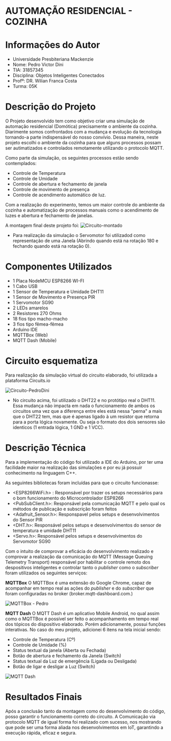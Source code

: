 # AUTOMAÇÃO RESIDENCIAL - COZINHA 

# Informações do Autor 

* Universidade Presbiteriana Mackenzie 
* Nome: Pedro Victor Dini 
* TIA: 31857345 
* Disciplina: Objetos Inteligentes Conectados 
* Profº: DR. Wilian Franca Costa 
* Turma: 05K 

# Descrição do Projeto 

O Projeto desenvolvido tem como objetivo criar uma simulação de automação residencial (Domótica) precisamente o ambiente da cozinha. Diarimente somos confrontados com a mudança e evolução da tecnologia tornando-a parte indispensável do nosso convívio. Dessa maneira, neste projeto escolhi o ambiente da cozinha para que alguns processos possam ser autimatizados e controlados remotamente utilizando o protocolo MQTT. 

Como parte da simulação, os seguintes processos estão sendo contemplados: 
 - Controle de Temperatura
 - Controle de Umidade 
 - Controle de abertura e fechamento de janela 
 - Controle de movimento de presença 
 - Controle de acendimento automático de luz. 

Com a realização do experimento, temos um maior controle do ambiente da cozinha e automatização de processos manuais como o acendimento de luzes e abertura e fechamento de janelas. 

A montagem final deste projeto foi: 
![Circuito-montado](https://user-images.githubusercontent.com/64094060/120958743-b724d700-c72e-11eb-8b1a-199c20fa4ce9.jpeg)

* Para realização da simulação o Servomotor foi utilizadod como representação de uma Janela (Abrindo quando está na rotação 180 e fechando quando está na rotação 0). 

# Componentes Utilizados 
 - 1 Placa NodeMCU ESP8266 WI-FI
 - 1 Cabo USB 
 - 1 Sensor de Temperatura e Umidade DHT11 
 - 1 Sensor de Movimento e Presença PIR 
 - 1 Servomotor SG90 
 - 2 LEDs amarelos 
 - 2 Resistores 270 Ohms 
 - 18 fios tipo macho-macho
 - 3 fios tipo fêmea-fêmea
 - Arduino IDE 
 - MQTTBox (Web) 
 - MQTT Dash (Mobile)

# Circuito esquematiza  

Para realização da simulação virtual do circuito elaborado, foi utilizada a plataforma Circuits.io 

![Circuito-PedroDini](https://user-images.githubusercontent.com/64094060/120958356-f1da3f80-c72d-11eb-8058-28d1c4c5eb2f.PNG)

* No circuito acima, foi utilizado o DHT22 e no protótipo real o DHT11. Essa mudança não impacta em nada o funcionamento de ambos os circuitos uma vez que a diferença entre eles está nessa "perna" a mais que o DHT22 tem, mas que é apenas ligado à um resistor que retorna para a porta lógica novamente. Ou seja o formato dos dois sensores são identicos (1 entrada lógica, 1 GND e 1 VCC). 


# Descrição Técnica 

Para a implementação do código foi utilizado a IDE do Arduino, por ter uma facilidade maior na realização das simulações e por eu já possuir conhecimento na linguagem C++. 

As seguintes bibliotecas foram incluídas para que o circuito funcionasse: 
 - <ESP8266WiFi.h> : Responsável por trazer os setups necessários para o bom funcionamento do Microcontrolador ESP8266 
 - <PubSubClient.h>: Responsável pela comunicação MQTT e pelo qual os métodos de publicação e subscrição foram feitos 
 - <Adafruit_Sensor.h>: Responspavel pelos setups e desenvolvimentos do Sensor PIR 
 - <DHT.h>: Responsável pelos setups e desenvolvimentos do sensor de temperatura e umidade DHT11 
 - <Servo.h>: Responsável pelos setups e desenvolvimentos do Servomotor SG90 


Com o intuito de comprovar a eficácia do desenvolvimento realizado e comprovar a realização da comunicação do MQTT (Message Queuing Telemetry Transport) responsável por habilitar o controle remoto dos despositivos inteligentes e controlar tanto o _publisher_ como o _subscriber_  foram utilizados os seguintes serviços: 

**MQTTBox**
O MQTTBox é uma extensão do Google Chrome, capaz de acompanhar em tempo real as ações do _publisher_ e do _subscriber_ que foram configuradas no broker (broker.mqtt-dashboard.com.) 

![MQTTBox - Pedro](https://user-images.githubusercontent.com/64094060/120960508-5f886a80-c732-11eb-8b9b-bb150e0d02d1.PNG)


**MQTT Dash**
O MQTT Dash é um aplicativo Mobile Android, no qual assim como o MQTTBox é possível ser feito o acompanhamento em tempo real dos tópicos do dispositivo elaborado. Porém adicionamente, possui funções interativas. No caso do meu projeto, adicionei 6 itens na tela inicial sendo: 
 - Controle de Temperatura (Cº)
 - Controle de Umidade (%) 
 - Status textual da janela (Aberta ou Fechada) 
 - Botão de abertura e fechamento da Janela (Switch) 
 - Status textual da Luz de emergência (Ligada ou Desligada) 
 - Botão de ligar e desligar a Luz  (Switch) 

![MQTT Dash](https://user-images.githubusercontent.com/64094060/120960510-61eac480-c732-11eb-97dd-2e436da51520.jpeg)


# Resultados Finais 

Após a conclusão tanto da montagem como do desenvolvimento do código, posso garantir o funcionamento correto do circuito. A Comunicação via protocolo MQTT de igual forma foi realizado com sucesso, nos mostrando que pode ser uma forma aliada nos desenvolvimentos em IoT, garantindo a execução rápida, eficaz e segura. 







